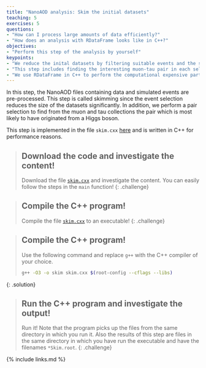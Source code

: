 ```yaml
---
title: "NanoAOD analysis: Skim the initial datasets"
teaching: 5
exercises: 5
questions:
- "How can I process large amounts of data efficiently?"
- "How does an analysis with RDataFrame looks like in C++?"
objectives:
- "Perform this step of the analysis by yourself"
keypoints:
- "We reduce the inital datasets by filtering suitable events and the selection of the interesting observables."
- "This step includes finding the interesting muon-tau pair in each selected event."
- "We use RDataFrame in C++ to perform the computational expensive part of the analysis as efficient as possible and enable the implicit multi-threading!"
---
```


In this step, the NanoAOD files containing data and simulated events are pre-processed. This step is called skimming since the event selection reduces the size of the datasets significantly. In addition, we perform a pair selection to find from the muon and tau collections the pair which is most likely to have originated from a Higgs boson.

This step is implemented in the file `skim.cxx` [here](../code/skim.cxx) and is written in C++ for performance reasons.

> ## Download the code and investigate the content!
> Download the file [`skim.cxx`](../code/skim.cxx) and investigate the content. You can easily follow the steps in the `main` function!
{: .challenge}

> ## Compile the C++ program!
> Compile the file [`skim.cxx`](../code/skim.cxx) to an executable!
{: .challenge}

> ## Compile the C++ program!
> Use the following command and replace `g++` with the C++ compiler of your choice.
> ```bash
> g++ -O3 -o skim skim.cxx $(root-config --cflags --libs)
> ```
{: .solution}

> ## Run the C++ program and investigate the output!
> Run it! Note that the program picks up the files from the same directory in which you run it. Also the results of this step are files in the same directory in which you have run the executable and have the filenames `*Skim.root`.
{: .challenge}

{% include links.md %}
